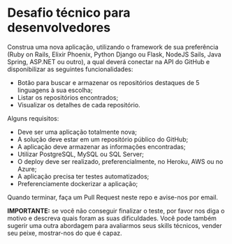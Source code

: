 # Desafio técnico para desenvolvedores

Construa uma nova aplicação, utilizando o framework de sua preferência (Ruby on Rails, Elixir Phoenix, Python Django ou Flask, NodeJS Sails, Java Spring, ASP.NET ou outro), a qual deverá conectar na API do GitHub e disponibilizar as seguintes funcionalidades:

- Botão para buscar e armazenar os repositórios destaques de 5 linguagens à sua escolha;
- Listar os repositórios encontrados;
- Visualizar os detalhes de cada repositório.

Alguns requisitos:

- Deve ser uma aplicação totalmente nova;
- A solução deve estar em um repositório público do GitHub;
- A aplicação deve armazenar as informações encontradas;
- Utilizar PostgreSQL, MySQL ou SQL Server;
- O deploy deve ser realizado, preferencialmente, no Heroku, AWS ou no Azure;
- A aplicação precisa ter testes automatizados;
- Preferenciamente dockerizar a aplicação;

Quando terminar, faça um Pull Request neste repo e avise-nos por email.

**IMPORTANTE:** se você não conseguir finalizar o teste, por favor nos diga o motivo e descreva quais foram as suas dificuldades. Você pode também sugerir uma outra abordagem para avaliarmos seus skills técnicos, vender seu peixe, mostrar-nos do que é capaz.
